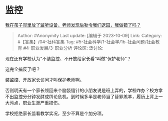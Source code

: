 # 监控
[我在孩子兜里放了监听设备，老师发现后勒令我们退园，我做错了吗？](https://www.zhihu.com/question/428733663/answer/3242062218)

> Author: #Anonymity
> Last update: [编辑于 2023-10-09]
> Link:
> Category: #【答集】/04-社科答集
> Tag: #5-社会科学/1-社会学/1b-社会问题/社会教育 #4-职业发展/3-职业分析
> 评论区:
> 泛讨论:

现在还有学校认为“不装监控、不开放给家长看”叫做“保护老师”？

这完全搞反了吧？

装监控、开放家长访问才叫保护老师啊。

否则明天有一个家长领回来个脑袋缝针的小朋友说是班上弄的，学校咋办？校方拿不出监控分分钟发酵成舆论危机。到时候多半是老师当了替罪羔羊，履历上背上一大污点，职业生涯严重损伤。

学校拒绝家长监看教学实况，至少不算是个加分项。
